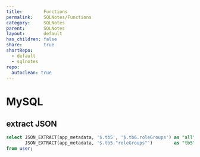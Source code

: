 ```yaml
---  
title:        Functions  
permalink:    SQLNotes/Functions  
category:     SQLNotes  
parent:       SQLNotes  
layout:       default  
has_children: false  
share:        true  
shortRepo:  
  - default  
  - sqlnotes    
repo:  
  autoclean: true  
---  
```

  
# MySQL  
  
## extract JSON  
  
```sql  
select JSON_EXTRACT(app_metadata, '$.tb5', '$.tb6.roleGroups') as "all",  
       JSON_EXTRACT(app_metadata, '$.tb5."roleGroups"')        as "tb5"  
from user;  
```  
